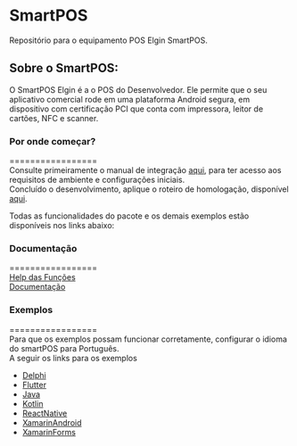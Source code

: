 # SmartPOS

Repositório para o equipamento POS Elgin SmartPOS.

## Sobre o SmartPOS:
O SmartPOS Elgin é a o POS do Desenvolvedor. Ele permite que o seu aplicativo comercial rode em uma plataforma Android segura, em dispositivo com certificação PCI que conta com impressora, leitor de cartões, NFC e scanner.

### Por onde começar?
=================  
Consulte primeiramente o manual de integração [aqui](https://github.com/ElginDeveloperCommunity/SmartPOS/tree/master/Documenta%C3%A7%C3%A3o), para ter acesso aos requisitos de ambiente e configurações iniciais.  
Concluído o desenvolvimento, aplique o roteiro de homologação, disponível [aqui](https://github.com/ElginDeveloperCommunity/SmartPOS/tree/master/Documenta%C3%A7%C3%A3o). 

Todas as funcionalidades do pacote e os demais exemplos estão disponíveis nos links abaixo: 

### Documentação
=================  
[Help das Funções](https://elgindevelopercommunity.github.io/group__g31.html)  
[Documentação](https://github.com/ElginDeveloperCommunity/POS_Android_ElginPAY/tree/master/Documenta%C3%A7%C3%A3o)

### Exemplos
=================  
Para que os exemplos possam funcionar corretamente, configurar o idioma do smartPOS para Português.<br>
A seguir os links para os exemplos
- [Delphi](https://github.com/ElginDeveloperCommunity/POS_Android_ElginPAY/tree/master/Exemplo/Delphi)
- [Flutter](https://github.com/ElginDeveloperCommunity/POS_Android_ElginPAY/tree/master/Exemplo/Flutter)
- [Java](https://github.com/ElginDeveloperCommunity/POS_Android_ElginPAY/tree/master/Exemplo/Java)
- [Kotlin](https://github.com/ElginDeveloperCommunity/POS_Android_ElginPAY/tree/master/Exemplo/Kotlin)
- [ReactNative](https://github.com/ElginDeveloperCommunity/POS_Android_ElginPAY/tree/master/Exemplo/ReactNative)
- [XamarinAndroid](https://github.com/ElginDeveloperCommunity/POS_Android_ElginPAY/tree/master/Exemplo/XamarinAndroid)
- [XamarinForms](https://github.com/ElginDeveloperCommunity/POS_Android_ElginPAY/tree/master/Exemplo/XamarinForms)
